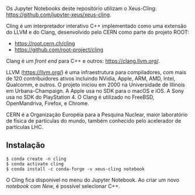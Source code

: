 Os Jupyter Notebooks deste repositório utilizam o Xeus-Cling: https://github.com/jupyter-xeus/xeus-cling.

Cling é um interpretador interativo C++ implementado como uma extensão do LLVM e do Clang, desenvolvido pelo CERN como parte do projeto ROOT:

- https://root.cern.ch/cling
- https://github.com/root-project/cling

Clang é um *front end* para C++ e outros: https://clang.llvm.org/.

LLVM (https://llvm.org/) é uma infraestrutura para compiladores, com mais de 120 contribuidores ativos incluindo NVidia, Apple, ARM, AMD, Intel, Qualcomm, e outros. O projeto iniciou em 2000 na Universidade de Illinois em Urbana-Champaign. A Apple usa no SDK para o macOS e iOS. A Sony usa no SDK do PlayStation 4. O Clang é utilizado no FreeBSD, OpenMandriva, Firefox, e Chrome.

CERN é a Organização Européia para a Pesquina Nuclear, maior laboratório de física de partículas do mundo, também conhecido pelo acelerador de partículas LHC.

## Instalação

    $ conda create -n cling
    $ conda activate cling
    $ conda install -c conda-forge -v xeus-cling notebook

O Cling fica disponível no menu do Jupyter Notebook. Ao criar um novo *notebook* com *New*, é possível selecionar C++.
